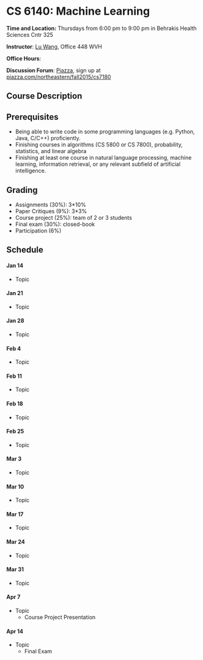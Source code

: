 # CS 6140: Machine Learning

**Time and Location:** Thursdays from 6:00 pm to 9:00 pm in Behrakis Health Sciences Cntr 325

**Instructor**: [Lu Wang](http://www.ccs.neu.edu/home/luwang/), Office 448 WVH

**Office Hours**: 

**Discussion Forum**: [Piazza](http://piazza.com/northeastern/fall2015/cs7180/home), sign up at [piazza.com/northeastern/fall2015/cs7180](http://piazza.com/northeastern/fall2015/cs7180)


## Course Description



## Prerequisites

* Being able to write code in some programming languages (e.g. Python, Java, C/C++) proficiently.
* Finishing courses in algorithms (CS 5800 or CS 7800), probability, statistics, and linear algebra
* Finishing at least one course in natural language processing, machine learning, information retrieval, or any relevant subfield of artificial intelligence.

## Grading

* Assignments (30%): 3*10%
* Paper Critiques (9%): 3*3%
* Course project (25%): team of 2 or 3 students
* Final exam (30%): closed-book
* Participation (6%)
 

## Schedule
#### Jan 14
* Topic

#### Jan 21
* Topic

#### Jan 28
* Topic

#### Feb 4
* Topic


#### Feb 11
* Topic


#### Feb 18
* Topic

#### Feb 25
* Topic

#### Mar 3
* Topic

#### Mar 10
* Topic

#### Mar 17
* Topic

#### Mar 24
* Topic

#### Mar 31
* Topic


#### Apr 7
* Topic
  * Course Project Presentation


#### Apr 14
* Topic
  * Final Exam






 


